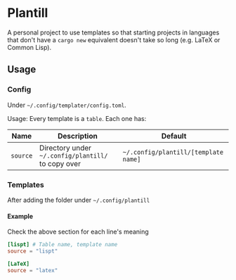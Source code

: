 # Plantill
A personal project to use templates so that starting projects in languages that don't have a `cargo new` equivalent doesn't take so long (e.g. LaTeX or Common Lisp).

## Usage

### Config
Under `~/.config/templater/config.toml`.

Usage: Every template is a `table`. Each one has:

|  Name    |  Description                                        | Default                               |
|----------|-----------------------------------------------------|---------------------------------------|
| `source` | Directory under `~/.config/plantill/` to copy over  | `~/.config/plantill/[template name]`  |

### Templates
After adding the folder under `~/.config/plantill`

#### Example
Check the above section for each line's meaning

```toml
[lispt] # Table name, template name
source = "lispt"

[LaTeX]
source = "latex"
```
